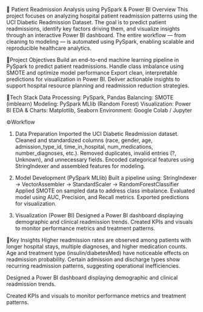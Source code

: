 🏥 Patient Readmission Analysis using PySpark & Power BI
Overview
This project focuses on analyzing hospital patient readmission patterns using the UCI Diabetic Readmission Dataset. 
The goal is to predict patient readmissions, identify key factors driving them, and visualize insights through an interactive Power BI dashboard. 
The entire workflow — from cleaning to modeling — is automated using PySpark, enabling scalable and reproducible healthcare analytics.

🚀Project Objectives
Build an end-to-end machine learning pipeline in PySpark to predict patient readmissions.
Handle class imbalance using SMOTE and optimize model performance
Export clean, interpretable predictions for visualization in Power BI.
Deliver actionable insights to support hospital resource planning and readmission reduction strategies.

🤖Tech Stack
Data Processing: PySpark, Pandas
Balancing: SMOTE (imblearn)
Modeling: PySpark MLlib (Random Forest)
Visualization: Power BI
EDA & Charts: Matplotlib, Seaborn
Environment: Google Colab / Jupyter

⚙️Workflow

1. Data Preparation
Imported the UCI Diabetic Readmission dataset.
Cleaned and standardized columns (race, gender, age, admission_type_id, time_in_hospital, num_medications, number_diagnoses, etc.).
Removed duplicates, invalid entries (?, Unknown), and unnecessary fields.
Encoded categorical features using StringIndexer and assembled features for modeling.

2. Model Development (PySpark MLlib)
Built a pipeline using:
StringIndexer → VectorAssembler → StandardScaler → RandomForestClassifier
Applied SMOTE on sampled data to address class imbalance.
Evaluated model using AUC, Precision, and Recall metrics.
Exported predictions for visualization.

3. Visualization (Power BI)
Designed a Power BI dashboard displaying demographic and clinical readmission trends.
Created KPIs and visuals to monitor performance metrics and treatment patterns.

🎯Key Insights
Higher readmission rates are observed among patients with longer hospital stays, multiple diagnoses, and higher medication counts.
Age and treatment type (insulin/diabetesMed) have noticeable effects on readmission probability.
Certain admission and discharge types show recurring readmission patterns, suggesting operational inefficiencies.






Designed a Power BI dashboard displaying demographic and clinical readmission trends.

Created KPIs and visuals to monitor performance metrics and treatment patterns.
